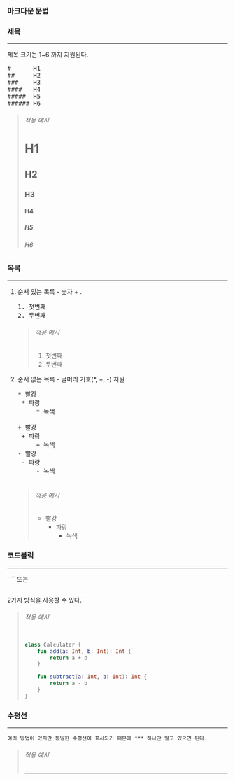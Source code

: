 ### 마크다운 문법



### 제목

***

제목 크기는 1~6 까지 지원된다.

<pre>
#      H1
##     H2
###    H3
####   H4
#####  H5
###### H6
</pre>

> ###### 적용 예시
>
> # H1
>
> ## H2
> ### H3
> #### H4
> ##### H5
> ###### H6



### 목록

***

1. 순서 있는 목록 - 숫자 + .

   <pre>
   1. 첫번째
   2. 두번째
   </pre>

   > ###### 적용 예시
   >
   > 1. 첫번째
   > 2. 두번째

2. 순서 없는 목록 - 글머리 기호(*, +, -) 지원

   <pre>
   * 빨강
   	* 파랑
   		* 녹색

   + 빨강
   	+ 파랑
   		+ 녹색
   - 빨강
   	- 파랑
   		- 녹색
   		</pre>

   > ###### 적용 예시
   >
   > * 빨강
   >   * 파랑
   >     * 녹색



### 코드블럭

***

```` 또는 <pre></pre> 2가지 방식을 사용할 수 있다.`

> ###### 적용 예시
>
> ```kotlin
> 
> class Calculator {
>     fun add(a: Int, b: Int): Int {
>         return a + b
>     }
> 
>     fun subtract(a: Int, b: Int): Int {
>         return a - b
>     }
> }
> ```



### 수평선

***

`여러 방법이 있지만 동일한 수평선이 표시되기 때문에 *** 하나만 알고 있으면 된다.`

>###### 적용 예시
>
>***


